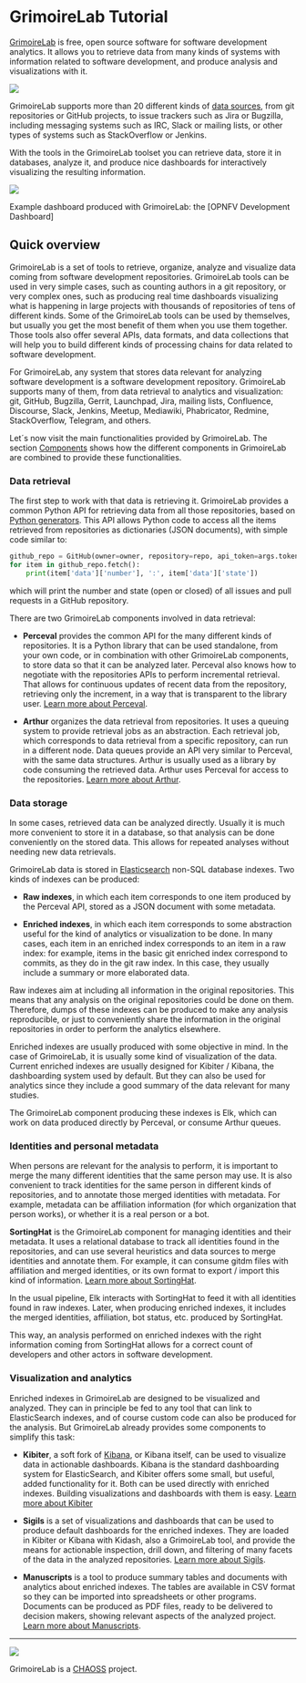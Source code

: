 # GrimoireLab Tutorial

[GrimoireLab](http://grimoirelab.github.io/) is free, open source software for software development analytics. It allows you to retrieve data from many kinds of systems with information related to software development, and produce analysis and visualizations with it.

![](assets/wizard-y.svg)

GrimoireLab supports more than 20 different kinds of [data sources](https://gitlab.com/Bitergia/c/FAQ/tree/master/sources#supported-data-sources), from git repositories or GitHub projects, to issue trackers such as Jira or Bugzilla, including messaging systems such as IRC, Slack or mailing lists, or other types of systems such as StackOverflow or Jenkins. 

With the tools in the GrimoireLab toolset you can retrieve data, store it in databases, analyze it, and produce nice dashboards for interactively visualizing the resulting information.

![](eclipse.png)

Example dashboard produced with GrimoireLab: the [OPNFV Development Dashboard]

## Quick overview

GrimoireLab is a set of tools to retrieve, organize, analyze and visualize data coming from software development repositories. GrimoireLab tools can be used in very simple cases, such as counting authors in a git repository, or very complex ones, such as producing real time dashboards visualizing what is happening in large projects with thousands of repositories of tens of different kinds. Some of the GrimoireLab tools can be used by themselves, but usually you get the most benefit of them when you use them together. Those tools also offer several APIs, data formats, and data collections that will help you to build different kinds of processing chains for data related to software development.

For GrimoireLab, any system that stores data relevant for analyzing software development is a software development repository. GrimoireLab supports many of them, from data retrieval to analytics and visualization: git, GitHub, Bugzilla, Gerrit, Launchpad, Jira, mailing lists, Confluence, Discourse, Slack, Jenkins, Meetup, Mediawiki, Phabricator, Redmine, StackOverflow, Telegram, and others.

Let´s now visit the main functionalities provided by GrimoireLab. The section [Components](basics/components.md) shows how the different components in GrimoireLab are combined to provide these functionalities.

### Data retrieval

The first step to work with that data is retrieving it. GrimoireLab provides a common Python API for retrieving data from all those repositories, based on [Python generators](https://wiki.python.org/moin/Generators). This API allows Python code to access all the items retrieved from repositories as dictionaries (JSON documents), with simple code similar to:

```python
github_repo = GitHub(owner=owner, repository=repo, api_token=args.token)
for item in github_repo.fetch():
    print(item['data']['number'], ':', item['data']['state'])
```

which will print the number and state (open or closed) of all issues and pull requests in a GitHub repository.

There are two GrimoireLab components involved in data retrieval:

* **Perceval** provides the common API for the many different kinds of repositories. It is a Python library that can be used standalone, from your own code, or in combination with other GrimoireLab components, to store data so that it can be analyzed later. Perceval also knows how to negotiate with the repositories APIs to perform incremental retrieval. That allows for  continuous updates of recent data from the repository, retrieving only the increment, in a way that is transparent to the library user. [Learn more about Perceval](/perceval/intro.md).

* **Arthur** organizes the data retrieval from repositories. It uses a queuing system to provide retrieval jobs as an abstraction. Each retrieval job, which corresponds to data retrieval from a specific repository, can run in a different node. Data queues provide an API very similar to Perceval, with the same data structures. Arthur is usually used as a library by code consuming the retrieved data. Arthur uses Perceval for access to the repositories. [Learn more about Arthur](/basics/scenarios.md#arthur-orchestrating-data-retrieval).

### Data storage

In some cases, retrieved data can be analyzed directly. Usually it is much more convenient to store it in a database, so that analysis can be done conveniently on the stored data. This allows for repeated analyses without needing new data retrievals.

GrimoireLab data is stored in [Elasticsearch](https://github.com/elastic/elasticsearch) non-SQL database indexes. Two kinds of indexes can be produced:

* **Raw indexes**, in which each item corresponds to one item produced by the Perceval API, stored as a JSON document with some metadata.

* **Enriched indexes**, in which each item corresponds to some abstraction useful for the kind of analytics or visualization to be done. In many cases, each item in an enriched index corresponds to an item in a raw index: for example, items in the basic git enriched index correspond to commits, as they do in the git raw index. In this case, they usually include a summary or more elaborated data.

Raw indexes aim at including all information in the original repositories. This means that any analysis on the original repositories could be done on them. Therefore, dumps of these indexes can be produced to make any analysis reproducible, or just to conveniently share the information in the original repositories in order to perform the analytics elsewhere.

Enriched indexes are usually produced with some objective in mind. In the case of GrimoireLab, it is usually some kind of visualization of the data. Current enriched indexes are usually designed for Kibiter / Kibana, the dashboarding system used by default. But they can also be used for analytics since they include a good summary of the data relevant for many studies.

The GrimoireLab component producing these indexes is Elk, which can work on data produced directly by Perceval, or consume Arthur queues.

### Identities and personal metadata

When persons are relevant for the analysis to perform, it is important to merge the many different identities that the same person may use. It is also convenient to track identities for the same person in different kinds of repositories, and to annotate those merged identities with metadata. For example, metadata can be affiliation information (for which organization that person works), or whether it is a real person or a bot.

**SortingHat** is the GrimoireLab component for managing identities and their metadata. It uses a relational database to track all identities found in the repositories, and can use several heuristics and data sources to merge identities and annotate them. For example, it can consume gitdm files with affiliation and merged identities, or its own format to export / import this kind of information. [Learn more about SortingHat](/sortinghat/data.md).

In the usual pipeline, Elk interacts with SortingHat to feed it with all identities found in raw indexes. Later, when producing enriched indexes, it includes the merged identities, affiliation, bot status, etc. produced by SortingHat.

This way, an analysis performed on enriched indexes with the right information coming from SortingHat allows for a correct count of developers and other actors in software development.

### Visualization and analytics

Enriched indexes in GrimoireLab are designed to be visualized and analyzed. They can in principle be fed to any tool that can link to ElasticSearch indexes, and of course custom code can also be produced for the analysis. But GrimoireLab already provides some components to simplify this task:

* **Kibiter**, a soft fork of [Kibana](https://www.elastic.co/products/kibana), or Kibana itself, can be used to visualize data in actionable dashboards. Kibana is the standard dashboarding system for ElasticSearch, and Kibiter offers some small, but useful, added functionality for it. Both can be used directly with enriched indexes. Building visualizations and dashboards with them is easy. [Learn more about Kibiter](/basics/scenarios.md)

* **Sigils** is a set of visualizations and dashboards that can be used to produce default dashboards for the enriched indexes. They are loaded in Kibiter or Kibana with Kidash, also a GrimoireLab tool, and provide the means for actionable inspection, drill down, and filtering of many facets of the data in the analyzed repositories. [Learn more about Sigils](https://github.com/chaoss/grimoirelab-sigils).

* **Manuscripts** is a tool to produce summary tables and documents with analytics about enriched indexes. The tables are available in CSV format so they can be imported into spreadsheets or other programs. Documents can be produced as PDF files, ready to be delivered to decision makers, showing relevant aspects of the analyzed project. [Learn more about Manuscripts](/manuscripts/first.md).

----


![](assets/Chaoss_Logo_Pantone1.png)

GrimoireLab is a [CHAOSS](http://chaoss.community) project.
